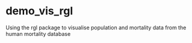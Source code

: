 # demo_vis_rgl
Using the rgl package to visualise population and mortality data from the human mortality database
